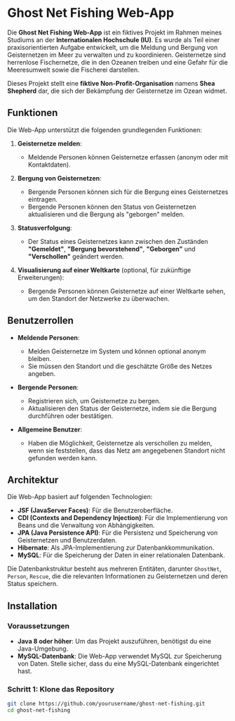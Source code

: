 # Ghost Net Fishing Web-App

Die **Ghost Net Fishing Web-App** ist ein fiktives Projekt im Rahmen meines Studiums an der **Internationalen Hochschule (IU)**. Es wurde als Teil einer praxisorientierten Aufgabe entwickelt, um die Meldung und Bergung von Geisternetzen im Meer zu verwalten und zu koordinieren. Geisternetze sind herrenlose Fischernetze, die in den Ozeanen treiben und eine Gefahr für die Meeresumwelt sowie die Fischerei darstellen.

Dieses Projekt stellt eine **fiktive Non-Profit-Organisation** namens **Shea Shepherd** dar, die sich der Bekämpfung der Geisternetze im Ozean widmet.

## Funktionen

Die Web-App unterstützt die folgenden grundlegenden Funktionen:

1. **Geisternetze melden**:  
   - Meldende Personen können Geisternetze erfassen (anonym oder mit Kontaktdaten).

2. **Bergung von Geisternetzen**:  
   - Bergende Personen können sich für die Bergung eines Geisternetzes eintragen.  
   - Bergende Personen können den Status von Geisternetzen aktualisieren und die Bergung als "geborgen" melden.

3. **Statusverfolgung**:  
   - Der Status eines Geisternetzes kann zwischen den Zuständen **"Gemeldet"**, **"Bergung bevorstehend"**, **"Geborgen"** und **"Verschollen"** geändert werden.

4. **Visualisierung auf einer Weltkarte** (optional, für zukünftige Erweiterungen):  
   - Bergende Personen können Geisternetze auf einer Weltkarte sehen, um den Standort der Netzwerke zu überwachen.

## Benutzerrollen

- **Meldende Personen**:  
  - Melden Geisternetze im System und können optional anonym bleiben.  
  - Sie müssen den Standort und die geschätzte Größe des Netzes angeben.

- **Bergende Personen**:  
  - Registrieren sich, um Geisternetze zu bergen.  
  - Aktualisieren den Status der Geisternetze, indem sie die Bergung durchführen oder bestätigen.

- **Allgemeine Benutzer**:  
  - Haben die Möglichkeit, Geisternetze als verschollen zu melden, wenn sie feststellen, dass das Netz am angegebenen Standort nicht gefunden werden kann.

## Architektur

Die Web-App basiert auf folgenden Technologien:

- **JSF (JavaServer Faces)**: Für die Benutzeroberfläche.
- **CDI (Contexts and Dependency Injection)**: Für die Implementierung von Beans und die Verwaltung von Abhängigkeiten.
- **JPA (Java Persistence API)**: Für die Persistenz und Speicherung von Geisternetzen und Benutzerdaten.
- **Hibernate**: Als JPA-Implementierung zur Datenbankkommunikation.
- **MySQL**: Für die Speicherung der Daten in einer relationalen Datenbank.

Die Datenbankstruktur besteht aus mehreren Entitäten, darunter `GhostNet`, `Person`, `Rescue`, die die relevanten Informationen zu Geisternetzen und deren Status speichern.

## Installation

### Voraussetzungen

- **Java 8 oder höher**: Um das Projekt auszuführen, benötigst du eine Java-Umgebung.
- **MySQL-Datenbank**: Die Web-App verwendet MySQL zur Speicherung von Daten. Stelle sicher, dass du eine MySQL-Datenbank eingerichtet hast.

### Schritt 1: Klone das Repository

```bash
git clone https://github.com/yourusername/ghost-net-fishing.git
cd ghost-net-fishing
